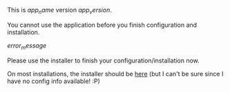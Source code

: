 This is $app_name$ version $app_version$.

You cannot use the application before you finish configuration and installation.

$error_message$

Please use the installer to finish your configuration/installation now.

On most installations, the installer should be <a href="install/index.php">here</a> (but I can't be sure since I have no config info available! :P)